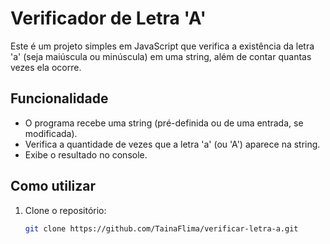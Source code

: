 # Verificador de Letra 'A'

Este é um projeto simples em JavaScript que verifica a existência da letra 'a' (seja maiúscula ou minúscula) em uma string, além de contar quantas vezes ela ocorre.

## Funcionalidade

- O programa recebe uma string (pré-definida ou de uma entrada, se modificada).
- Verifica a quantidade de vezes que a letra 'a' (ou 'A') aparece na string.
- Exibe o resultado no console.

## Como utilizar

1. Clone o repositório:
   ```bash
   git clone https://github.com/TainaFlima/verificar-letra-a.git

